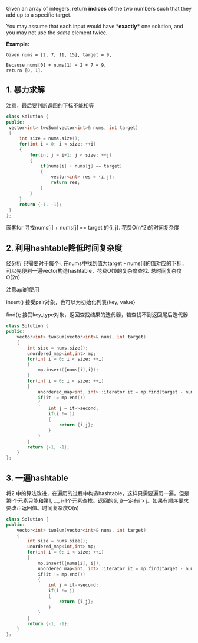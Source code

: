 Given an array of integers, return **indices** of the two numbers such that they add up to a specific target.

You may assume that each input would have ***exactly\*** one solution, and you may not use the *same* element twice.

**Example:**

```
Given nums = [2, 7, 11, 15], target = 9,

Because nums[0] + nums[1] = 2 + 7 = 9,
return [0, 1].
```



## 1. 暴力求解

注意，最后要判断返回的下标不能相等

```c++
class Solution {
public:
 vector<int> twoSum(vector<int>& nums, int target) 
 {
     int size = nums.size();
     for(int i = 0; i < size; ++i)
     {
         for(int j = i+1; j < size; ++j)
         {
             if(nums[i] + nums[j] == target)
             {
                 vector<int> res = {i,j};
                 return res;
             }
         }
     }
     return {-1, -1};
 }
};
```



嵌套for 寻找nums[i] + nums[j] == target 的{i, j}. 花费O(n^2)的时间复杂度

## 2. 利用hashtable降低时间复杂度

经分析 只需要对于每个i, 在nums中找到值为target - nums[i]的值对应的下标，可以先便利一遍vector构造hashtable，花费O(1)的复杂度查找. 总时间复杂度O(2n)

注意api的使用

insert() 接受pair对象，也可以为初始化列表{key, value}

find(); 接受key_type对象，返回查找结果的迭代器，若查找不到返回尾后迭代器

```c++
class Solution {
public:
    vector<int> twoSum(vector<int>& nums, int target) 
    {
        int size = nums.size();
        unordered_map<int,int> mp;
        for(int i = 0; i < size; ++i)
        {
            mp.insert({nums[i],i});
        }
        for(int i = 0; i < size; ++i)
        {
            unordered_map<int, int>::iterator it = mp.find(target - nums[i]);
            if(it != mp.end())
            {
                int j = it->second;
                if(i != j)
                {
                    return {i,j};
                }
            }
        }
        return {-1, -1};
    }
};
```

## 3. 一遍hashtable

将2 中的算法改进，在遍历的过程中构造hashtable，这样只需要遍历一遍，但是第i个元素只能和第1, ..., i-1个元素查找。返回的{i, j}一定有i > j。如果有顺序要求要改正返回值。时间复杂度O(n)

```c++
class Solution {
public:
    vector<int> twoSum(vector<int>& nums, int target) 
    {
        int size = nums.size();
        unordered_map<int,int> mp;
        for(int i = 0; i < size; ++i)
        {
            mp.insert({nums[i], i});
            unordered_map<int, int>::iterator it = mp.find(target - nums[i]);
            if(it != mp.end())
            {
                int j = it->second;
                if(i != j)
                {
                    return {i,j};
                }
            }
        }
        return {-1, -1};
    }
};
```


